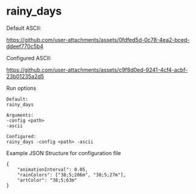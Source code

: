 # rainy_days
Default ASCII:

https://github.com/user-attachments/assets/0fdfed5d-0c78-4ea2-bced-ddeef770c5b4

Configured ASCII:

https://github.com/user-attachments/assets/c9f8d0ed-9241-4cf4-acbf-23b01235a2d5

Run options
```
Default: 
rainy_days

Arguments:
-config <path>
-ascii

Configured:
rainy_days -config <path> -ascii
```

Example JSON Structure for configuration file
```
{
    "animationInterval": 0.05,
    "rainColors": ["38;5;206m", "38;5;27m"],
    "artColor": "38;5;63m"
}

```
